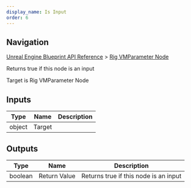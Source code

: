 ```yaml
---
display_name: Is Input
order: 6
---
```

## Navigation

[Unreal Engine Blueprint API Reference](https://dev.epicgames.com/documentation/en-us/unreal-engine/BlueprintAPI) > [Rig VMParameter Node](https://dev.epicgames.com/documentation/en-us/unreal-engine/BlueprintAPI/RigVMParameterNode)

Returns true if this node is an input

Target is Rig VMParameter Node

## Inputs

| Type | Name | Description |
| --- | --- | --- |
| object | Target |  |

## Outputs

| Type | Name | Description |
| --- | --- | --- |
| boolean | Return Value | Returns true if this node is an input |

